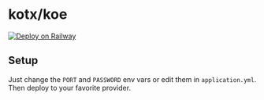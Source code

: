 # kotx/koe

[![Deploy on Railway](https://railway.app/button.svg)](https://railway.app/new/template?code=GmvBUT&referralCode=kot!)

## Setup
Just change the `PORT` and `PASSWORD` env vars or edit them in `application.yml`. Then deploy to your favorite provider. 
